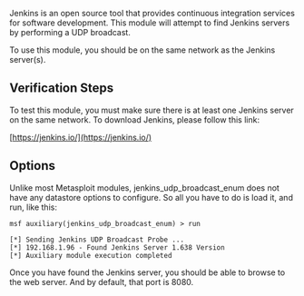 Jenkins is an open source tool that provides continuous integration services for software
development. This module will attempt to find Jenkins servers by performing a UDP
broadcast.

To use this module, you should be on the same network as the Jenkins server(s).


## Verification Steps

To test this module, you must make sure there is at least one Jenkins server on the same network.
To download Jenkins, please follow this link:

[https://jenkins.io/](https://jenkins.io/)


## Options

Unlike most Metasploit modules, jenkins_udp_broadcast_enum does not have any datastore options
to configure. So all you have to do is load it, and run, like this:

```
msf auxiliary(jenkins_udp_broadcast_enum) > run

[*] Sending Jenkins UDP Broadcast Probe ...
[*] 192.168.1.96 - Found Jenkins Server 1.638 Version
[*] Auxiliary module execution completed
```
Once you have found the Jenkins server, you should be able to browse to the web server.
And by default, that port is 8080.
